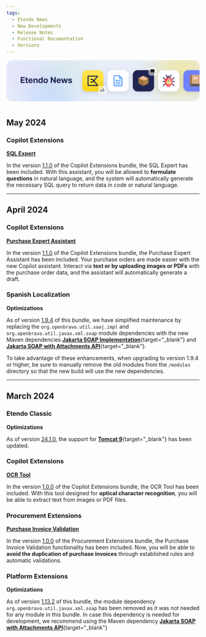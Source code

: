 ```yaml
---
tags:
  - Etendo News
  - New Developments
  - Release Notes
  - Functional Documentation
  - Versions
---
```


![](../../assets/whats-new/etendo-news/etendo-news-0.png)

#

## May 2024

### Copilot Extensions

[**SQL Expert**](../../user-guide/etendo-copilot/bundles/sql-expert.md)

In the version [1.1.0](../../whats-new/release-notes/etendo-copilot/bundles/release-notes.md) of the Copilot Extensions bundle, the SQL Expert has been included.
With this assistant, you will be allowed to **formulate questions** in natural language, and the system will automatically generate the necessary SQL query to return data in code or natural language.

---

## April 2024

### Copilot Extensions

[**Purchase Expert Assistant**](../../user-guide/etendo-copilot/bundles/copilot-purchase-expert.md)

In the version [1.1.0](../../whats-new/release-notes/etendo-copilot/bundles/release-notes.md) of the Copilot Extensions bundle, the Purchase Expert Assistant has been included.
Your purchase orders are made easier with the new Copilot assistant. Interact via **text or by uploading images or PDFs** with the purchase order data, and the assistant will automatically generate a draft.

### Spanish Localization

**Optimizations**

As of version [1.9.4](../../whats-new/release-notes/etendo-classic/bundles/localization-spain-extensions/release-notes.md) of this bundle, we have simplified maintenance by replacing the `org.openbravo.util.saaj.impl` and `org.openbravo.util.javax.xml.soap` module dependencies with the new Maven dependencies [**Jakarta SOAP Implementation**](https://mvnrepository.com/artifact/com.sun.xml.messaging.saaj/saaj-impl/1.5.3){target="_blank"} and [**Jakarta SOAP with Attachments API**](https://mvnrepository.com/artifact/jakarta.xml.soap/jakarta.xml.soap-api/1.4.2){target="_blank"}.

To take advantage of these enhancements, when upgrading to version 1.9.4 or higher, be sure to manually remove the old modules from the `/modules` directory so that the new build will use the new dependencies.

---

## March 2024

### Etendo Classic

**Optimizations**

As of version [24.1.0](../../whats-new/release-notes/etendo-classic/release-notes.md), the support for [**Tomcat 9**](https://tomcat.apache.org/download-90.cgi){target="_blank"} has been updated.

### Copilot Extensions

[**OCR Tool**](../../developer-guide/etendo-copilot/available-tools/ocr-tool.md)

In the version [1.0.0](../../whats-new/release-notes/etendo-copilot/bundles/release-notes.md) of the Copilot Extensions bundle, the OCR Tool has been included.
With this tool designed for **optical character recognition**, you will be able to extract text from images or PDF files.

### Procurement Extensions

[**Purchase Invoice Validation**](../../user-guide/etendo-classic/optional-features/bundles/procurement-extensions/purchase-invoice-validation.md)

In the version [1.0.0](../../whats-new/release-notes/etendo-classic/bundles/procurement-extensions/release-notes.md) of the Procurement Extensions bundle, the Purchase Invoice Validation functionality has been included. Now, you will be able to **avoid the duplication of purchase invoices** through established rules and automatic validations.

### Platform Extensions

**Optimizations**

As of version [1.13.2](../../whats-new/release-notes/etendo-classic/bundles/platform-extensions/release-notes.md) of this bundle, the module dependency `org.openbravo.util.javax.xml.soap` has been removed as it was not needed for any module in this bundle. In case this dependency is needed for development, we recommend using the Maven dependency [**Jakarta SOAP with Attachments API**](https://mvnrepository.com/artifact/jakarta.xml.soap/jakarta.xml.soap-api/1.4.2){target="_blank"}
